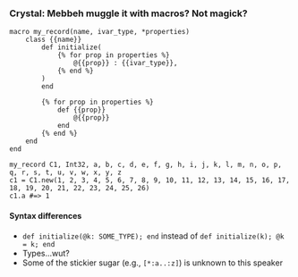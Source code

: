 ### Crystal: Mebbeh muggle it with macros? Not magick?

```crystal
macro my_record(name, ivar_type, *properties)
    class {{name}}
        def initialize(
            {% for prop in properties %}
                @{{prop}} : {{ivar_type}},
            {% end %}
        )
        end

        {% for prop in properties %}
            def {{prop}}
                @{{prop}}
            end
        {% end %}
    end
end
```

```crystal
my_record C1, Int32, a, b, c, d, e, f, g, h, i, j, k, l, m, n, o, p, q, r, s, t, u, v, w, x, y, z
c1 = C1.new(1, 2, 3, 4, 5, 6, 7, 8, 9, 10, 11, 12, 13, 14, 15, 16, 17, 18, 19, 20, 21, 22, 23, 24, 25, 26)
c1.a #=> 1
```

#### Syntax differences
* `def initialize(@k: SOME_TYPE); end` instead of `def initialize(k); @k = k; end`
* Types...wut?
* Some of the stickier sugar (e.g., `[*:a..:z]`) is unknown to this speaker
